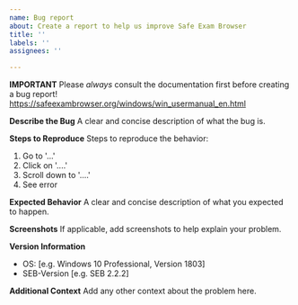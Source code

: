 ```yaml
---
name: Bug report
about: Create a report to help us improve Safe Exam Browser
title: ''
labels: ''
assignees: ''

---
```


**IMPORTANT**
Please _always_ consult the documentation first before creating a bug report!
https://safeexambrowser.org/windows/win_usermanual_en.html

**Describe the Bug**
A clear and concise description of what the bug is.

**Steps to Reproduce**
Steps to reproduce the behavior:
1. Go to '...'
2. Click on '....'
3. Scroll down to '....'
4. See error

**Expected Behavior**
A clear and concise description of what you expected to happen.

**Screenshots**
If applicable, add screenshots to help explain your problem.

**Version Information**
 - OS: [e.g. Windows 10 Professional, Version 1803]
 - SEB-Version [e.g. SEB 2.2.2]

**Additional Context**
Add any other context about the problem here.
